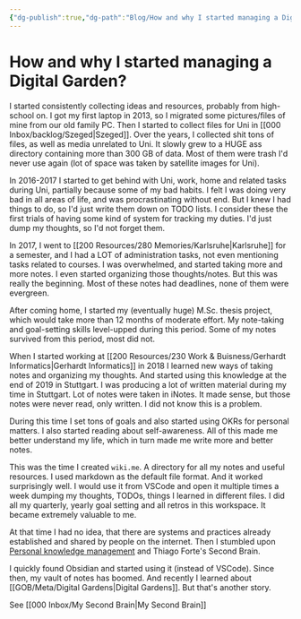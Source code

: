 ```yaml
---
{"dg-publish":true,"dg-path":"Blog/How and why I started managing a Digital Garden.md","permalink":"/blog/how-and-why-i-started-managing-a-digital-garden/","tags":["blogpost","digital-garden"]}
---
```


# How and why I started managing a Digital Garden?

I started consistently collecting ideas and resources, probably from high-school on. I got my first laptop in 2013, so I migrated some pictures/files of mine from our old family PC. Then I started to collect files for Uni in [[000 Inbox/backlog/Szeged\|Szeged]]. Over the years, I collected shit tons of files, as well as media unrelated to Uni. It slowly grew to a HUGE ass directory containing more than 300 GB of data. Most of them were trash I'd never use again (lot of space was taken by satellite images for Uni).

In 2016-2017 I started to get behind with Uni, work, home and related tasks during Uni, partially because some of my bad habits. I felt I was doing very bad in all areas of life, and was procrastinating without end. But I knew I had things to do, so I'd just write them down on TODO lists. I consider these the first trials of having some kind of system for tracking my duties. I'd just dump my thoughts, so I'd not forget them. 

In 2017, I went to [[200 Resources/280 Memories/Karlsruhe\|Karlsruhe]] for a semester, and I had a LOT of administration tasks, not even mentioning tasks related to courses. I was overwhelmed, and started taking more and more notes. I even started organizing those thoughts/notes. But this was really the beginning. Most of these notes had deadlines, none of them were evergreen.

After coming home, I started my (eventually huge) M.Sc. thesis project, which would take more than 12 months of moderate effort. My note-taking and goal-setting skills level-upped during this period. Some of my notes survived from this period, most did not.

When I started working at [[200 Resources/230 Work & Buisness/Gerhardt Informatics\|Gerhardt Informatics]] in 2018 I learned new ways of taking notes and organizing my thoughts. And started using this knowledge at the end of 2019 in Stuttgart. I was producing a lot of written material during my time in Stuttgart. Lot of notes were taken in iNotes. It made sense, but those notes were never read, only written. I did not know this is a problem.

During this time I set tons of goals and also started using OKRs for personal matters. I also started reading about self-awareness. All of this made me better understand my life, which in turn made me write more and better notes. 

This was the time I created `wiki.me`. A directory for all my notes and useful resources. I used markdown as the default file format. And it worked surprisingly well. I would use it from VSCode and open it multiple times a week dumping my thoughts, TODOs, things I learned in different files. I did all my quarterly, yearly goal setting and all retros in this workspace. It became extremely valuable to me.

At that time I had no idea, that there are systems and practices already established and shared by people on the internet.
Then I stumbled upon [Personal knowledge management](https://en.wikipedia.org/wiki/Personal_knowledge_management) and Thiago Forte's Second Brain. 

I quickly found Obsidian and started using it (instead of VSCode). Since then, my vault of notes has boomed. And recently I learned about [[GOB/Meta/Digital Gardens\|Digital Gardens]]. But that's another story.

See [[000 Inbox/My Second Brain\|My Second Brain]]


